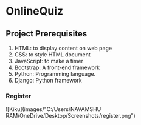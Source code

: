 # OnlineQuiz

## Project Prerequisites
1. HTML: to display content on web page
2. CSS: to style HTML document
3. JavaScript: to make a timer
4. Bootstrap: A front-end framework
5. Python: Programming language.
6. Django: Python framework


### Register


![Kiku](images/"C:/Users/NAVAMSHU RAM/OneDrive/Desktop/Screenshots/register.png")
